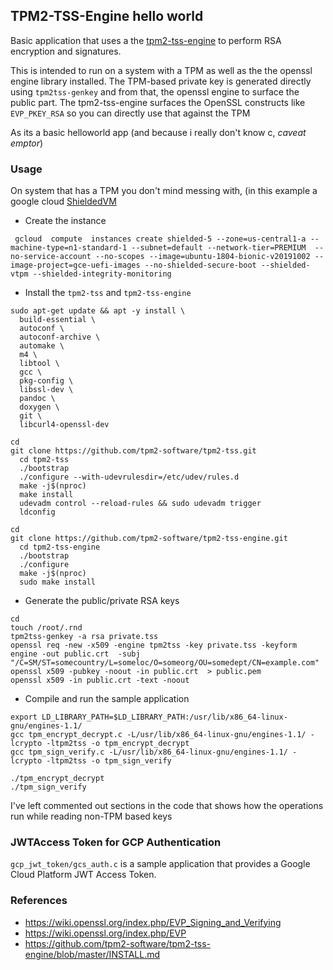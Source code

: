 ## TPM2-TSS-Engine hello world 

Basic application that uses a the [tpm2-tss-engine](https://github.com/tpm2-software/tpm2-tss-engine/) to perform RSA encryption and signatures.

This is intended to run on a system with a TPM as well as the the openssl engine library installed.  The TPM-based private key is generated directly using `tpm2tss-genkey` and from that, the openssl engine to surface the public part.  The tpm2-tss-engine surfaces the OpenSSL constructs like `EVP_PKEY_RSA` so you can directly use that against the TPM

As its a basic helloworld app (and because i really don't know c, _caveat emptor_)


### Usage

On  system that has a TPM you don't mind messing with, (in this example a google cloud [ShieldedVM](https://cloud.google.com/security/shielded-cloud/shielded-vm)


- Create the instance
```
 gcloud  compute  instances create shielded-5 --zone=us-central1-a --machine-type=n1-standard-1 --subnet=default --network-tier=PREMIUM  --no-service-account --no-scopes --image=ubuntu-1804-bionic-v20191002 --image-project=gce-uefi-images --no-shielded-secure-boot --shielded-vtpm --shielded-integrity-monitoring
```


- Install the `tpm2-tss` and `tpm2-tss-engine`

```
sudo apt-get update && apt -y install \
  build-essential \
  autoconf \
  autoconf-archive \
  automake \
  m4 \
  libtool \
  gcc \
  pkg-config \
  libssl-dev \
  pandoc \
  doxygen \
  git \
  libcurl4-openssl-dev

cd
git clone https://github.com/tpm2-software/tpm2-tss.git
  cd tpm2-tss
  ./bootstrap
  ./configure --with-udevrulesdir=/etc/udev/rules.d
  make -j$(nproc)
  make install
  udevadm control --reload-rules && sudo udevadm trigger
  ldconfig

cd
git clone https://github.com/tpm2-software/tpm2-tss-engine.git
  cd tpm2-tss-engine
  ./bootstrap
  ./configure
  make -j$(nproc)
  sudo make install
```


- Generate the public/private RSA keys

```
cd 
touch /root/.rnd
tpm2tss-genkey -a rsa private.tss
openssl req -new -x509 -engine tpm2tss -key private.tss -keyform engine -out public.crt  -subj "/C=SM/ST=somecountry/L=someloc/O=someorg/OU=somedept/CN=example.com"
openssl x509 -pubkey -noout -in public.crt  > public.pem
openssl x509 -in public.crt -text -noout
```

- Compile and run the sample application

```
export LD_LIBRARY_PATH=$LD_LIBRARY_PATH:/usr/lib/x86_64-linux-gnu/engines-1.1/
gcc tpm_encrypt_decrypt.c -L/usr/lib/x86_64-linux-gnu/engines-1.1/ -lcrypto -ltpm2tss -o tpm_encrypt_decrypt
gcc tpm_sign_verify.c -L/usr/lib/x86_64-linux-gnu/engines-1.1/ -lcrypto -ltpm2tss -o tpm_sign_verify
```

```
./tpm_encrypt_decrypt
./tpm_sign_verify
```

I've left commented out sections in the code that shows how the operations run while reading non-TPM based keys

### JWTAccess Token for GCP Authentication

`gcp_jwt_token/gcs_auth.c` is a sample application that provides a Google Cloud Platform JWT Access Token.


### References
- https://wiki.openssl.org/index.php/EVP_Signing_and_Verifying
- https://wiki.openssl.org/index.php/EVP
- https://github.com/tpm2-software/tpm2-tss-engine/blob/master/INSTALL.md



